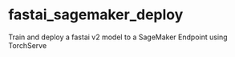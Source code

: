 # fastai_sagemaker_deploy
Train and deploy a fastai v2 model to a SageMaker Endpoint using TorchServe
